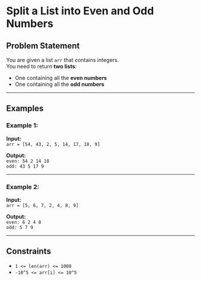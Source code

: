 # Split a List into Even and Odd Numbers

## Problem Statement

You are given a list `arr` that contains integers.  
You need to return **two lists**:
- One containing all the **even numbers**
- One containing all the **odd numbers**

---

## Examples

### Example 1:

**Input:**  
`arr = [54, 43, 2, 5, 14, 17, 18, 9]`

**Output:**  
`even: 54 2 14 18`  
`odd: 43 5 17 9`

---

### Example 2:

**Input:**  
`arr = [5, 6, 7, 2, 4, 8, 9]`

**Output:**  
`even: 6 2 4 8`  
`odd: 5 7 9`

---

## Constraints

- `1 <= len(arr) <= 1000`
- `-10^5 <= arr[i] <= 10^5`

